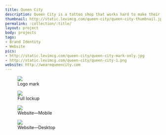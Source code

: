 ```yaml
---
title: Queen City
description: Queen City is a tattoo shop that works hard to make their customer's experience the best it can be. I worked with the founders to create a identity and website that would set them apart from other shops that all seem to follow the same formula.
thumbnail: http://static.levimcg.com/queen-city/queen-city-thumbnail.jpg
permalink: :collection/:title/
layout: project
body: projects
tags:
- Brand Identity
- Website
pics:
- http://static.levimcg.com/queen-city/queen-city-mark-only.jpg
- http://static.levimcg.com/queen-city/queen-city-1.png
website: http://wearequeencity.com
---
```

<div class="container">
    <div class="unit whole">
        <figure class="project-content__figure">
            <img src="http://static.levimcg.com/queen-city/queen-city-mark-only.jpg">
            <figcaption>Logo mark</figcaption>
        </figure>
        <figure class="project-content__figure">
            <img src="//static.levimcg.com/queen-city/queen-city-1.png">
            <figcaption>Full lockup</figcaption>
        </figure>
        <figure class="project-content__figure">
            <img src="//static.levimcg.com/queen-city/queen-city-web-mobile.jpg">
            <figcaption>Website—Mobile</figcaption>
        </figure>
        <figure class="project-content__figure">
            <img src="//static.levimcg.com/queen-city/queen-city-web-desktop.jpg">
            <figcaption>Website—Desktop</figcaption>
        </figure>
    </div>
</div>